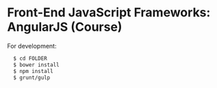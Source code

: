 # Front-End JavaScript Frameworks: AngularJS (Course)

For development:
```sh
  $ cd FOLDER
  $ bower install
  $ npm install
  $ grunt/gulp
```

